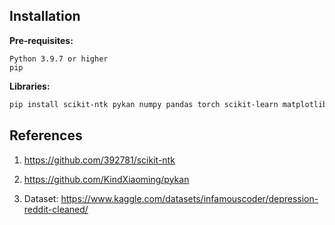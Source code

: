 ## Installation
 
**Pre-requisites:**

```
Python 3.9.7 or higher
pip
```

**Libraries:**
```bash
pip install scikit-ntk pykan numpy pandas torch scikit-learn matplotlib
```

## References
1. https://github.com/392781/scikit-ntk

2. https://github.com/KindXiaoming/pykan

3. Dataset: https://www.kaggle.com/datasets/infamouscoder/depression-reddit-cleaned/

